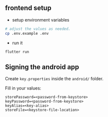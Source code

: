 ## frontend setup

- setup environment variables

```bash
# adjust the values as needed.
cp .env.example .env
```

- run it

```bash
flutter run
```

## Signing the android app

Create `key.properties` inside the `android/` folder.

Fill in your values:

```
storePassword=<password-from-keystore>
keyPassword=<password-from-keystore>
keyAlias=<key-alias>
storeFile=<keystore-file-location>
```
